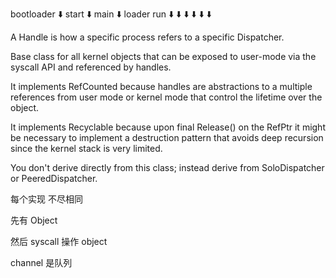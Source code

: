bootloader
⬇️
start
⬇️
main
⬇️
loader run
⬇️
⬇️
⬇️
⬇️
⬇️
⬇️


A Handle is how a specific process refers to a specific Dispatcher.

Base class for all kernel objects that can be exposed to user-mode via the syscall API and referenced by handles.

It implements RefCounted because handles are abstractions to a multiple references from user mode or kernel mode that control the lifetime over the object.

It implements Recyclable because upon final Release() on the RefPtr it might be necessary to implement a destruction pattern that avoids deep recursion since the kernel stack is very limited.

You don't derive directly from this class; instead derive from SoloDispatcher or PeeredDispatcher.



每个实现 不尽相同 

先有 Object

然后 syscall 操作 object
 
channel 是队列